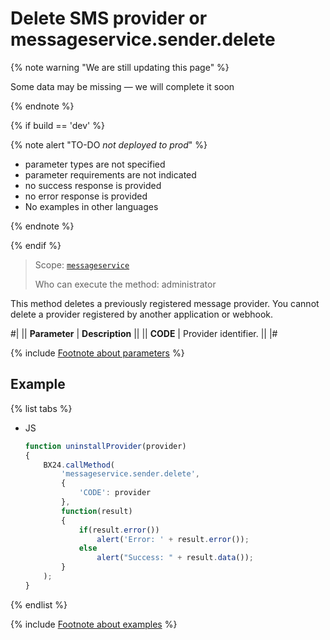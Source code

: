 # Delete SMS provider or messageservice.sender.delete

{% note warning "We are still updating this page" %}

Some data may be missing — we will complete it soon

{% endnote %}

{% if build == 'dev' %}

{% note alert "TO-DO _not deployed to prod_" %}

- parameter types are not specified
- parameter requirements are not indicated
- no success response is provided
- no error response is provided
- No examples in other languages

{% endnote %}

{% endif %}

> Scope: [`messageservice`](../scopes/permissions.md)
>
> Who can execute the method: administrator

This method deletes a previously registered message provider. You cannot delete a provider registered by another application or webhook.

#|
|| **Parameter** | **Description** ||
|| **CODE** | Provider identifier. ||
|#

{% include [Footnote about parameters](../../_includes/required.md) %}

## Example

{% list tabs %}

- JS

    ```js
    function uninstallProvider(provider)
    {
        BX24.callMethod(
            'messageservice.sender.delete',
            {
                'CODE': provider
            },
            function(result)
            {
                if(result.error())
                    alert('Error: ' + result.error());
                else
                    alert("Success: " + result.data());
            }
        );
    }
    ```

{% endlist %}

{% include [Footnote about examples](../../_includes/examples.md) %}